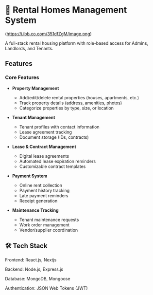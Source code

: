 # 🏡 Rental Homes Management System

  (https://i.ibb.co.com/351dfZgM/image.png)
  
A full-stack rental housing platform with role-based access for Admins, Landlords, and Tenants.

## Features

### Core Features
- **Property Management**
  - Add/edit/delete rental properties (houses, apartments, etc.)
  - Track property details (address, amenities, photos)
  - Categorize properties by type, size, or location

- **Tenant Management**
  - Tenant profiles with contact information
  - Lease agreement tracking
  - Document storage (IDs, contracts)

- **Lease & Contract Management**
  - Digital lease agreements
  - Automated lease expiration reminders
  - Customizable contract templates

- **Payment System**
  - Online rent collection
  - Payment history tracking
  - Late payment reminders
  - Receipt generation

- **Maintenance Tracking**
  - Tenant maintenance requests
  - Work order management
  - Vendor/supplier coordination

## 🛠 Tech Stack
Frontend: React.js, Nextjs

Backend: Node.js, Express.js

Database: MongoDB, Mongoose

Authentication: JSON Web Tokens (JWT)


